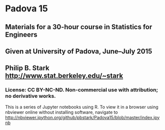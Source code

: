 # Padova 15
## Materials for a 30-hour course in Statistics for Engineers
## Given at University of Padova, June&ndash;July 2015
## Philip B. Stark http://www.stat.berkeley.edu/~stark

### License: CC BY-NC-ND.  Non-commercial use with attribution; no derivative works.

This is a series of Jupyter notebooks using R.
To view it in a browser using nbviewer online without installing software,
navigate to http://nbviewer.ipython.org/github/pbstark/Padova15/blob/master/index.ipynb
